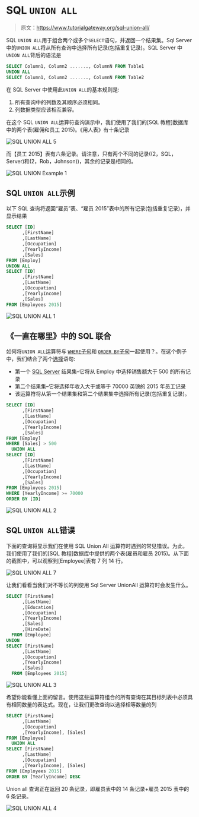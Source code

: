 # SQL `UNION ALL`

> 原文：<https://www.tutorialgateway.org/sql-union-all/>

SQL `UNION ALL`用于组合两个或多个`SELECT`语句，并返回一个结果集。Sql Server 中的`UNION ALL`将从所有查询中选择所有记录(包括重复记录)。SQL Server 中`UNION ALL`背后的语法是

```sql
SELECT Column1, Column2 ......., ColumnN FROM Table1
UNION ALL
SELECT Column1, Column2 ......., ColumnN FROM Table2
```

在 SQL Server 中使用此`UNION ALL`的基本规则是:

1.  所有查询中的列数及其顺序必须相同。
2.  列数据类型应该相互兼容。

在这个 SQL `UNION ALL`运算符查询演示中，我们使用了我们的[SQL 教程]数据库中的两个表(雇佣和员工 2015)。《用人表》有十条记录

![SQL UNION ALL 5](img/5e26d23b6254606e00990fa4122c1cbe.png)

而【员工 2015】表有六条记录。请注意，只有两个不同的记录((2，SQL，Server)和(2，Rob，Johnson))，其余的记录是相同的。

![SQL UNION Example 1](img/1dafc5f55a3cafccb5a1bc4dd98c4450.png)

## SQL `UNION ALL`示例

以下 SQL 查询将返回“雇员”表、“雇员 2015”表中的所有记录(包括重复记录)，并显示结果

```sql
SELECT [ID]
      ,[FirstName]
      ,[LastName]
      ,[Occupation]
      ,[YearlyIncome]
      ,[Sales]
FROM [Employ]
UNION ALL
SELECT [ID]
      ,[FirstName]
      ,[LastName]
      ,[Occupation]
      ,[YearlyIncome]
      ,[Sales]
FROM [Employees 2015]
```

![SQL UNION ALL 1](img/7b0440d57739b10614887fb60c252441.png)

## 《一直在哪里》中的 SQL 联合

如何将`UNION ALL`运算符与 [`WHERE`子句](https://www.tutorialgateway.org/sql-where-clause/)和 [`ORDER BY`子句](https://www.tutorialgateway.org/sql-order-by-clause/)一起使用？。在这个例子中，我们结合了两个[选择](https://www.tutorialgateway.org/sql-select-statement/)语句:

*   第一个 [SQL Server](https://www.tutorialgateway.org/sql/) 结果集–它将从 Employ 中选择销售额大于 500 的所有记录
*   第二个结果集–它将选择年收入大于或等于 70000 英镑的 2015 年员工记录
*   该运算符将从第一个结果集和第二个结果集中选择所有记录(包括重复记录)。

```sql
SELECT [ID]
      ,[FirstName]
      ,[LastName]
      ,[Occupation]
      ,[YearlyIncome]
      ,[Sales]
FROM [Employ]
WHERE [Sales] > 500
  UNION ALL
SELECT [ID]
      ,[FirstName]
      ,[LastName]
      ,[Occupation]
      ,[YearlyIncome]
      ,[Sales]
FROM [Employees 2015]
WHERE [YearlyIncome] >= 70000
ORDER BY [ID]
```

![SQL UNION ALL 2](img/71a4426752e1b14a0b184a91efe34122.png)

## SQL `UNION ALL`错误

下面的查询将显示我们在使用 SQL Union All 运算符时遇到的常见错误。为此，我们使用了我们的[SQL 教程]数据库中提供的两个表(雇员和雇员 2015)。从下面的截图中，可以观察到[Employee]表有 7 列 14 行。

![SQL UNION ALL 7](img/8e88d9a3f44b31e38c0fbd081d67faf8.png)

让我们看看当我们对不等长的列使用 Sql Server UnionAll 运算符时会发生什么。

```sql
SELECT [FirstName]
      ,[LastName]
      ,[Education]
      ,[Occupation]
      ,[YearlyIncome]
      ,[Sales]
      ,[HireDate]
  FROM [Employee]
UNION 
SELECT [FirstName]
      ,[LastName]
      ,[Occupation]
      ,[YearlyIncome]
      ,[Sales]
  FROM [Employees 2015]
```

![SQL UNION ALL 3](img/04c967223c07c99e7710c623a1aa9cd5.png)

希望你能看懂上面的留言。使用这些运算符组合的所有查询在其目标列表中必须具有相同数量的表达式。现在，让我们更改查询以选择相等数量的列

```sql
SELECT [FirstName]
      ,[LastName]
      ,[Occupation]
      ,[YearlyIncome], [Sales]
FROM [Employee]
  UNION ALL
SELECT [FirstName]
      ,[LastName]
      ,[Occupation]
      ,[YearlyIncome], [Sales]
FROM [Employees 2015]
ORDER BY [YearlyIncome] DESC
```

Union all 查询正在返回 20 条记录，即雇员表中的 14 条记录+雇员 2015 表中的 6 条记录。

![SQL UNION ALL 4](img/ae0c793f30f218cb253001755ae6cff6.png)